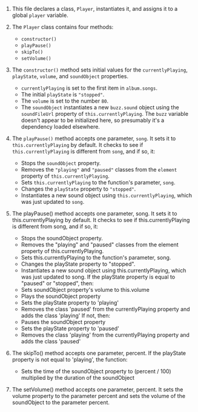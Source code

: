 1. This file declares a class, `Player`, instantiates it, and assigns it to a global `player` variable.
2. The `Player` class contains four methods: 
    - `constructor()`
    - `playPause()`
    - `skipTo()`
    - `setVolume()`
3. The `constructor()` method sets initial values for the `currentlyPlaying`, `playState`, `volume`, and `soundObject` properties. 
    - `currentlyPlaying` is set to the first item in `album.songs`. 
    -  The initial `playState` is `"stopped"`. 
    -  The `volume` is set to the number `80`. 
    -  The `soundObject` instantiates a new `buzz.sound` object using the `soundFileUrl` property of `this.currentlyPlaying`. The `buzz` variable doesn't appear to be initialized here, so presumably it's a dependency loaded elsewhere.
4. The `playPause()` method accepts one parameter, `song`. It sets it to `this.currentlyPlaying` by default. It checks to see if `this.currentlyPlaying` is different from `song`, and if so, it:
    - Stops the `soundObject` property.
    - Removes the `"playing"` and `"paused"` classes from the `element` property of `this.currentlyPlaying`.
    - Sets `this.currentlyPlaying` to the function's parameter, `song`.
    - Changes the `playState` property to `"stopped"`.
    - Instantiates a new sound object using `this.currentlyPlaying`, which was just updated to `song`.
5. The playPause() method accepts one parameter, song. It sets it to this.currentlyPlaying by default. It checks to see if this.currentlyPlaying is different from song, and if so, it:
	- Stops the soundObject property.
	- Removes the "playing" and "paused" classes from the element property of this.currentlyPlaying.
	- Sets this.currentlyPlaying to the function's parameter, song.
	- Changes the playState property to "stopped".
	- Instantiates a new sound object using this.currentlyPlaying, which was just updated to song. If the playState property is equal to "paused" or "stopped", then:
	- Sets soundObject property's volume to this.volume
	- Plays the soundObject property
	- Sets the playState property to 'playing'
	- Removes the class 'paused' from the currentlyPlaying property and adds the class 'playing' If not, then:
	- Pauses the soundObject property
	- Sets the playState property to 'paused'
	- Removes the class 'playing' from the currentlyPlaying property and adds the class 'paused'

6. The skipTo() method accepts one parameter, percent. If the playState property is not equal to 'playing', the function:
	- Sets the time of the soundObject property to (percent / 100) multiplied by the duration of the soundObject

7. The setVolume() method accepts one parameter, percent. It sets the volume property to the parameter percent and sets the volume of the soundObject to the parameter percent.
